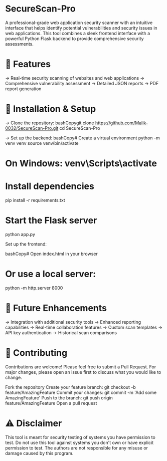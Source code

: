 ﻿# SecureScan-Pro
A professional-grade web application security scanner with an intuitive interface that helps identify potential vulnerabilities and security issues in web applications. This tool combines a sleek frontend interface with a powerful Python Flask backend to provide comprehensive security assessments.

# 🚀 Features
-> Real-time security scanning of websites and web applications
-> Comprehensive vulnerability assessment
-> Detailed JSON reports
-> PDF report generation

# 🔧 Installation & Setup
-> Clone the repository: 
   bashCopygit clone https://github.com/Malik-0032/SecureScan-Pro.git 
   cd SecureScan-Pro

-> Set up the backend:
   bashCopy# Create a virtual environment
   python -m venv venv
   source venv/bin/activate  
  # On Windows: venv\Scripts\activate

# Install dependencies
pip install -r requirements.txt

# Start the Flask server
python app.py

Set up the frontend:

bashCopy# Open index.html in your browser
# Or use a local server:
python -m http.server 8000


# 🎯 Future Enhancements
->  Integration with additional security tools
->  Enhanced reporting capabilities
->  Real-time collaboration features
->  Custom scan templates
->  API key authentication
->  Historical scan comparisons

# 🤝 Contributing
Contributions are welcome! Please feel free to submit a Pull Request. For major changes, please open an issue first to discuss what you would like to change.

Fork the repository
Create your feature branch: git checkout -b feature/AmazingFeature
Commit your changes: git commit -m 'Add some AmazingFeature'
Push to the branch: git push origin feature/AmazingFeature
Open a pull request

# ⚠️ Disclaimer
This tool is meant for security testing of systems you have permission to test. Do not use this tool against systems you don't own or have explicit permission to test. The authors are not responsible for any misuse or damage caused by this program.
